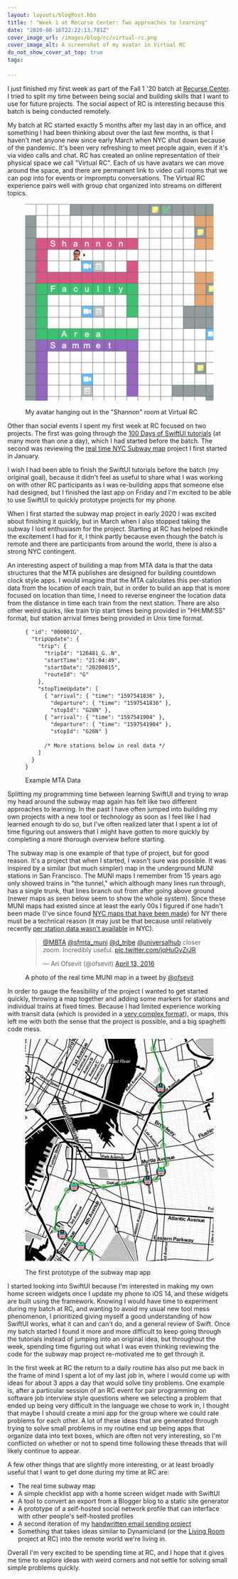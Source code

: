 ```yaml
---
layout: layouts/blogPost.hbs
title: ! "Week 1 at Recurse Center: Two approaches to learning"
date: "2020-08-16T22:22:13.781Z"
cover_image_url: /images/blog/rc/virtual-rc.png
cover_image_alt: A screenshot of my avatar in Virtual RC
do_not_show_cover_at_top: true
tags:

---
```


I just finished my first week as part of the Fall 1 '20 batch at [Recurse Center](https://www.recurse.com). I tried to split my time between being social and building skills that I want to use for future projects. The social aspect of RC is interesting because this batch is being conducted remotely.

My batch at RC started exactly 5 months after my last day in an office, and something I had been thinking about over the last few months, is that I haven't met anyone new since early March when NYC shut down because of the pandemic. It's been very refreshing to meet people again, even if it's via video calls and chat. RC has created an online representation of their physical space we call "Virtual RC". Each of us have avatars we can move around the space, and there are permanent link to video call rooms that we can pop into for events or impromptu conversations. The Virtual RC experience pairs well with group chat organized into streams on different topics.

<figure>

![A screenshot of Virtual RC](/images/blog/rc/virtual-rc.png)
<figcaption>My avatar hanging out in the "Shannon" room at Virtual RC</figcaption>

</figure>

Other than social events I spent my first week at RC focused on two projects. The first was going through the [100 Days of SwiftUI tutorials](https://www.hackingwithswift.com/100/swiftui) (at many more than one a day), which I had started before the batch. The second was reviewing the [real time NYC Subway map](https://github.com/patrickweaver/nyc-subway) project I first started in January.

I wish I had been able to finish the SwiftUI tutorials before the batch (my original goal), because it didn't feel as useful to share what I was working on with other RC participants as I was re-building apps that someone else had designed, but I finished the last app on Friday and I'm excited to be able to use SwiftUI to quickly prototype projects for my phone.

When I first started the subway map project in early 2020 I was excited about finishing it quickly, but in March when I also stopped taking the subway I lost enthusiasm for the project. Starting at RC has helped rekindle the excitement I had for it, I think partly because even though the batch is remote and there are participants from around the world, there is also a strong NYC contingent.

An interesting aspect of building a map from MTA data is that the data structures that the MTA publishes are designed for building countdown clock style apps. I would imagine that the MTA calculates this per-station data from the location of each train, but in order to build an app that is more focused on location than time, I need to reverse engineer the location data from the distance in time each train from the next station. There are also other weird quirks, like train trip start times being provided in "HH:MM:SS" format, but station arrival times being provided in Unix time format.

<figure>

```
{ "id": "000001G",
  "tripUpdate": {
    "trip": {
      "tripId": "126481_G..N",
      "startTime": "21:04:49",
      "startDate": "20200815",
      "routeId": "G"
    },
    "stopTimeUpdate": [
      { "arrival": { "time": "1597541836" },
        "departure": { "time": "1597541836" },
        "stopId": "G28N" },
      { "arrival": { "time": "1597541904" },
        "departure": { "time": "1597541904" },
        "stopId": "G26N" }
        
      /* More stations below in real data */
    ]
  }
}
```

<figcaption>Example MTA Data</figcaption>

</figure>

Splitting my programming time between learning SwiftUI and trying to wrap my head around the subway map again has felt like two different approaches to learning. In the past I have often jumped into building my own projects with a new tool or technology as soon as I feel like I had learned enough to do so, but I've often realized later that I spent a lot of time figuring out answers that I might have gotten to more quickly by completing a more thorough overview before starting.

The subway map is one example of that type of project, but for good reason. It's a project that when I started, I wasn't sure was possible. It was inspired by a similar (but much simpler) map in the underground MUNI stations in San Francisco. The MUNI maps I remember from 15 years ago only showed trains in "the tunnel," which although many lines run through, has a single trunk, that lines branch out from after going above ground (newer maps as seen below seem to show the whole system). Since these MUNI maps had existed since at least the early 00s I figured if one hadn't been made (I've since found [NYC maps that have been made](https://tracker.geops.ch/?z=13&s=1&x=-8232001.0970&y=4969606.7622&l=transport)) for NY there must be a technical reason (it may just be that because until relatively recently [per station data wasn't available](https://www.theatlantic.com/technology/archive/2015/11/why-dont-we-know-where-all-the-trains-are/415152/) in NYC).

<figure>

<blockquote class="twitter-tweet" data-conversation="none"><p lang="en" dir="ltr"><a href="https://twitter.com/MBTA?ref_src=twsrc%5Etfw">@MBTA</a> <a href="https://twitter.com/sfmta_muni?ref_src=twsrc%5Etfw">@sfmta_muni</a> <a href="https://twitter.com/d_tribe?ref_src=twsrc%5Etfw">@d_tribe</a> <a href="https://twitter.com/universalhub?ref_src=twsrc%5Etfw">@universalhub</a> closer zoom. Incredibly useful. <a href="https://t.co/jqHuGyZrJR">pic.twitter.com/jqHuGyZrJR</a></p>&mdash; Ari Ofsevit (@ofsevit) <a href="https://twitter.com/ofsevit/status/720301082899918850?ref_src=twsrc%5Etfw">April 13, 2016</a></blockquote> <script async src="https://platform.twitter.com/widgets.js" charset="utf-8"></script>

<figcaption>

A photo of the real time MUNI map in a tweet by [@ofsevit](https://twitter.com/ofsevit/status/720301082899918850)

</figcaption>

</figure>

In order to gauge the feasibility of the project I wanted to get started quickly, throwing a map together and adding some markers for stations and individual trains at fixed times. Because I had limited experience working with transit data (which is provided in a [very complex format](https://developers.google.com/transit/gtfs)), or maps, this left me with both the sense that the project is possible, and a big spaghetti code mess.

<figure>

![A screenshot of the first prototype of my subway map app](/images/blog/rc/nyc-subway-v1.png)

<figcaption>The first prototype of the subway map app</figcaption>

</figure>

I started looking into SwiftUI because I'm interested in making my own home screen widgets once I update my phone to iOS 14, and these widgets are built using the framework. Knowing I would have time to experiment during my batch at RC, and wanting to avoid my usual new tool mess phenomenon, I prioritized giving myself a good understanding of how SwiftUI works, what it can and can't do, and a general review of Swift. Once my batch started I found it more and more difficult to keep going through the tutorials instead of jumping into an original idea, but throughout the week, spending time figuring out what I was even thinking reviewing the code for the subway map project re-motivated me to get through it.

In the first week at RC the return to a daily routine has also put me back in the frame of mind I spent a lot of my last job in, where I would come up with ideas for about 3 apps a day that would solve tiny problems. One example is, after a particular session of an RC event for pair programming on software job interview style questions where we selecting a problem that ended up being very difficult in the language we chose to work in, I thought that maybe I should create a mini app for the group where we could rate problems for each other. A lot of these ideas that are generated through trying to solve small problems in my routine end up being apps that organize data into text boxes, which are often not very interesting, so I'm conflicted on whether or not to spend time following these threads that will likely continue to appear.

A few other things that are slightly more interesting, or at least broadly useful that I want to get done during my time at RC are:

- The real time subway map
- A simple checklist app with a home screen widget made with SwiftUI
- A tool to convert an export from a Blogger blog to a static site generator
- A prototype of a self-hosted social network profile that can interface with other people's self-hosted profiles
- A second iteration of my [handwritten email sending project](https://github.com/patrickweaver/ocr-email)
- Something that takes ideas similar to Dynamicland (or the [Living Room](https://www.recurse.com/blog/132-living-room-making-rc-programmable) project at RC) into the remote world we're living in.

Overall I'm very excited to be spending time at RC, and I hope that it gives me time to explore ideas with weird corners and not settle for solving small simple problems quickly.